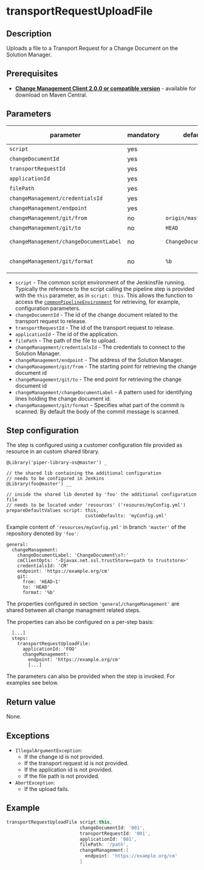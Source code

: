 # transportRequestUploadFile

## Description
Uploads a file to a Transport Request for a Change Document on the Solution Manager.

## Prerequisites
* **[Change Management Client 2.0.0 or compatible version](http://central.maven.org/maven2/com/sap/devops/cmclient/dist.cli/)** - available for download on Maven Central.

## Parameters
| parameter        | mandatory | default                                                | possible values    |
| -----------------|-----------|--------------------------------------------------------|--------------------|
| `script`        | yes       |                                                    |                    |
| `changeDocumentId`        | yes       |                                                    |                    |
| `transportRequestId`| yes   |                                                    |                    |
| `applicationId`  | yes       |                                                    |                    |
| `filePath`        | yes       |                                                    |                    |
| `changeManagement/credentialsId`  | yes       |                                                    |                    |
| `changeManagement/endpoint`        | yes       |                                                    |                    |
| `changeManagement/git/from`         | no        | `origin/master`                                        |                    |
| `changeManagement/git/to`           | no        | `HEAD`                                                 |                    |
| `changeManagement/changeDocumentLabel`        | no        | `ChangeDocument\s?:`                                   | regex pattern      |
| `changeManagement/git/format`        | no        | `%b`                                                   | see `git log --help` |

* `script` - The common script environment of the Jenkinsfile running. Typically the reference to the script calling the pipeline step is provided with the `this` parameter, as in `script: this`. This allows the function to access the [`commonPipelineEnvironment`](commonPipelineEnvironment.md) for retrieving, for example, configuration parameters.
* `changeDocumentId` - The id of the change document related to the transport request to release.
* `transportRequestId` - The id of the transport request to release.
* `applicationId` - The id of the application.
* `filePath` - The path of the file to upload.
* `changeManagement/credentialsId` - The credentials to connect to the Solution Manager.
* `changeManagement/endpoint` - The address of the Solution Manager.
* `changeManagement/git/from` - The starting point for retrieving the change document id
* `changeManagement/git/to` - The end point for retrieving the change document id
* `changeManagement/changeDocumentLabel` - A pattern used for identifying lines holding the change document id.
* `changeManagement/git/format` - Specifies what part of the commit is scanned. By default the body of the commit message is scanned.



## Step configuration
The step is configured using a customer configuration file provided as
resource in an custom shared library.

```
@Library('piper-library-os@master') _

// the shared lib containing the additional configuration
// needs to be configured in Jenkins
@Library(foo@master') __

// inside the shared lib denoted by 'foo' the additional configuration file
// needs to be located under 'resources' ('resoures/myConfig.yml')
prepareDefaultValues script: this,
                             customDefaults: 'myConfig.yml'
```

Example content of ```'resources/myConfig.yml'``` in branch ```'master'``` of the repository denoted by
```'foo'```:

```
general:
  changeManagement:
    changeDocumentLabel: 'ChangeDocument\s?:'
    cmClientOpts: '-Djavax.net.ssl.trustStore=<path to truststore>'
    credentialsId: 'CM'
    endpoint: 'https://example.org/cm'
    git:
      from: 'HEAD~1'
      to: 'HEAD'
      format: '%b'
```

The properties configured in section `'general/changeManagement'` are shared between all change managment related steps.

The properties can also be configured on a per-step basis:

```
  [...]
  steps:
    transportRequestUploadFile:
      applicationId: 'FOO'
      changeManagement:
        endpoint: 'https://example.org/cm'
        [...]
```

The parameters can also be provided when the step is invoked. For examples see below.

## Return value
None.

## Exceptions
* `IllegalArgumentException`:
    * If the change id is not provided.
    * If the transport request id is not provided.
    * If the application id is not provided.
    * If the file path is not provided.
* `AbortException`:
    * If the upload fails.

## Example
```groovy
transportRequestUploadFile script:this,
                           changeDocumentId: '001',
                           transportRequestId: '001',
                           applicationId: '001',
                           filePath: '/path',
                           changeManagement:[
                             endpoint: 'https://example.org/cm'
                           ]
```

